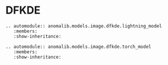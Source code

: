 # DFKDE

```{eval-rst}
.. automodule:: anomalib.models.image.dfkde.lightning_model
   :members:
   :show-inheritance:
```

```{eval-rst}
.. automodule:: anomalib.models.image.dfkde.torch_model
   :members:
   :show-inheritance:
```
